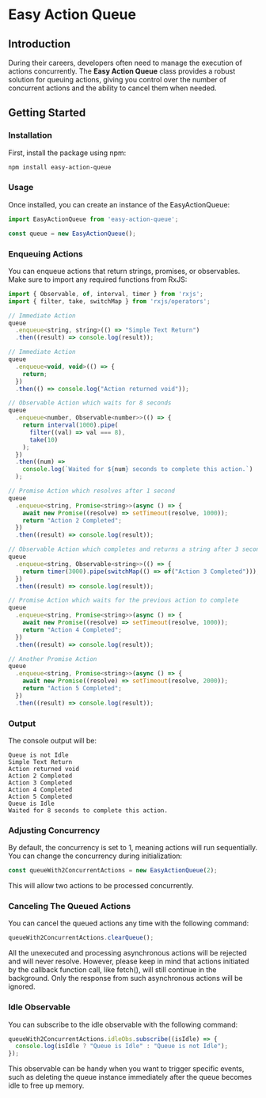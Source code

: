 # Easy Action Queue

## Introduction
During their careers, developers often need to manage the execution of actions concurrently. The **Easy Action Queue** class provides a robust solution for queuing actions, giving you control over the number of concurrent actions and the ability to cancel them when needed.

## Getting Started

### Installation
First, install the package using npm:
```bash
npm install easy-action-queue
```

### Usage
Once installed, you can create an instance of the EasyActionQueue:

```javascript
import EasyActionQueue from 'easy-action-queue';

const queue = new EasyActionQueue();
```

### Enqueuing Actions
You can enqueue actions that return strings, promises, or observables. Make sure to import any required functions from RxJS:

```javascript
import { Observable, of, interval, timer } from 'rxjs';
import { filter, take, switchMap } from 'rxjs/operators';

// Immediate Action
queue
  .enqueue<string, string>(() => "Simple Text Return")
  .then((result) => console.log(result));

// Immediate Action
queue
  .enqueue<void, void>(() => {
    return;
  })
  .then(() => console.log("Action returned void"));

// Observable Action which waits for 8 seconds
queue
  .enqueue<number, Observable<number>>(() => {
    return interval(1000).pipe(
      filter((val) => val === 8),
      take(10)
    );
  })
  .then((num) =>
    console.log(`Waited for ${num} seconds to complete this action.`)
  );

// Promise Action which resolves after 1 second
queue
  .enqueue<string, Promise<string>>(async () => {
    await new Promise((resolve) => setTimeout(resolve, 1000));
    return "Action 2 Completed";
  })
  .then((result) => console.log(result));

// Observable Action which completes and returns a string after 3 seconds
queue
  .enqueue<string, Observable<string>>(() => {
    return timer(3000).pipe(switchMap(() => of("Action 3 Completed")));
  })
  .then((result) => console.log(result));

// Promise Action which waits for the previous action to complete
queue
  .enqueue<string, Promise<string>>(async () => {
    await new Promise((resolve) => setTimeout(resolve, 1000));
    return "Action 4 Completed";
  })
  .then((result) => console.log(result));

// Another Promise Action
queue
  .enqueue<string, Promise<string>>(async () => {
    await new Promise((resolve) => setTimeout(resolve, 2000));
    return "Action 5 Completed";
  })
  .then((result) => console.log(result));
```

### Output
The console output will be:
```
Queue is not Idle
Simple Text Return
Action returned void
Action 2 Completed
Action 3 Completed
Action 4 Completed
Action 5 Completed
Queue is Idle
Waited for 8 seconds to complete this action.
```

### Adjusting Concurrency
By default, the concurrency is set to 1, meaning actions will run sequentially. You can change the concurrency during initialization:

```javascript
const queueWith2ConcurrentActions = new EasyActionQueue(2);
```

This will allow two actions to be processed concurrently.

### Canceling The Queued Actions
You can cancel the queued actions any time with the following command:

```javascript
queueWith2ConcurrentActions.clearQueue();
```

All the unexecuted and processing asynchronous actions will be rejected and will never resolve. However, please keep in mind that actions initiated by the callback function call, like fetch(), will still continue in the background. Only the response from such asynchronous actions will be ignored.

### Idle Observable
You can subscribe to the idle observable with the following command:

```javascript
queueWith2ConcurrentActions.idleObs.subscribe((isIdle) => {
  console.log(isIdle ? "Queue is Idle" : "Queue is not Idle");
});
```

This observable can be handy when you want to trigger specific events, such as deleting the queue instance immediately after the queue becomes idle to free up memory.
